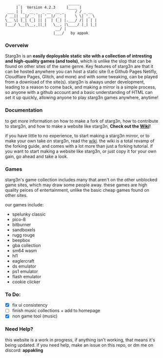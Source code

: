 ```
      _                      _____        
     | |  Version 4.2.3     |____ |       
 ___ | |_  __ _  _ __  __ _     / / _ __  
/ __|| __|/ _` || '__|/ _` |    \ \| '_ \ 
\__ \| |_| (_| || |  | (_| |.___/ /| | | |
|___/ \__|\__,_||_|   \__, |\____/ |_| |_|
                       __/ |              
                      |___/   by appak
```
### Overveiw
Starg3n is an **easily deployable static site with a collection of intresting and high-quality games (and tools)**, which is unlike the slop that can be found on other sites of the same genre. Key features of starg3n are that it can be hosted anywhere you can host a static site (I.e Github Pages Netifly, Cloudflare Pages, Glitch, and more) and with some tweaking, can be played from a download of the site(s). starg3n is always under development, leading to a reason to come back, and making a mirror is a simple process, so anyone with a github account and a basic understanding of HTML can set it up quickly, allowing anyone to play starg3n games anywhere, anytime!

### Documentation
to get more information on how to make a fork of starg3n, how to contribute to starg3n, and how to make a website like starg3n, **Check out the [Wiki](https://github.com/starg3n/starg3n.github.io/wiki)!**

if you have little to no experience, to start making a starg3n mirror, or to make your own take on starg3n, read the [wiki](https://github.com/starg3n/starg3n.github.io/wiki). the wiki is a total revamp of the forking guide, and comes with a lot more than just a forking tutorial. if you want to start making a website like starg3n, or just copy it for your own gain, go ahead and take a look.

### Games
starg3n's game collection includes many that aren't on the other unblocked game sites, which may draw some people away. these games are high quality peices of entertainment, unlike the basic cheap games found on other sites.

our games include:
- spelunky classic
- pico-8
- bitburner
- sandboxels
- rugg rouge
- beepbox
- gba collection
- sm64 wasm
- hl1
- eaglercraft
- ds emulator
- ps1 emulator
- flash emulator
- cookie clicker


### To Do:
  - [X] fix ui consistency
  - [ ] finish music collections + add to homepage
  - [X] non game tool (music) 

### Need Help?
this website is a work in progress, if anything isn't working, that means it's being updated.
if you need help, make an issue on this repo, or dm me on discord: **appakling**
